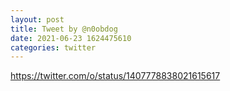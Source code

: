 ```yaml
--- 
layout: post 
title: Tweet by @n0obdog 
date: 2021-06-23 1624475610 
categories: twitter 
--- 
```

https://twitter.com/o/status/1407778838021615617